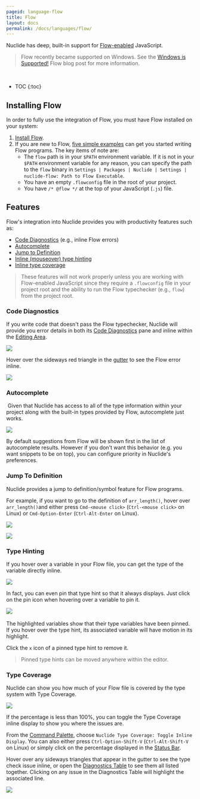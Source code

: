 ```yaml
---
pageid: language-flow
title: Flow
layout: docs
permalink: /docs/languages/flow/
---
```


Nuclide has deep, built-in support for [Flow-enabled](http://flowtype.org) JavaScript.

>Flow recently became supported on Windows.  See the [Windows is Supported!](https://flowtype.org/blog/2016/08/01/Windows-Support.html) Flow blog post for more information.

<br/>

* TOC
{:toc}

## Installing Flow

In order to fully use the integration of Flow, you must have Flow installed on your system:

1. [Install Flow](http://flowtype.org/docs/getting-started.html#installing-flow).
2. If you are new to Flow, [five simple examples](http://flowtype.org/docs/five-simple-examples.html) can get you started writing Flow programs. The
key items of note are:
   * The `flow` path is in your `$PATH` environment variable. If it is not in your `$PATH` environment variable for any reason, you can specify the
   path to the `flow` binary in `Settings | Packages | Nuclide | Settings | nuclide-flow: Path to Flow Executable`.
   * You have an empty `.flowconfig` file in the root of your project.
   * You have `/* @flow */` at the top of your JavaScript (`.js`) file.

## Features

Flow's integration into Nuclide provides you with productivity features such as:

* [Code Diagnostics](#features__code-diagnostics) (e.g., inline Flow errors)
* [Autocomplete](#features__autocomplete)
* [Jump to Definition](#features__jump-to-definition)
* [Inline (mouseover) type hinting](#features__type-hinting)
* [Inline type coverage](#features__type-coverage)

> These features will not work properly unless you are working with Flow-enabled JavaScript since
> they require a `.flowconfig` file in your project root and the ability to run the Flow
> typechecker (e.g., `flow`) from the project root.

### Code Diagnostics

If you write code that doesn't pass the Flow typechecker, Nuclide will provide you error details in
both its [Code Diagnostics](/docs/editor/basics/#status-bar__code-diagnostics) pane and inline
within the [Editing Area](/docs/editor/basics/#editing-area).

![](/static/images/docs/language-flow-code-diagnostics.png)

Hover over the sideways red triangle in the [gutter](/docs/editor/basics/#gutter) to see the Flow
error inline.

![](/static/images/docs/language-flow-code-diagnostics-gutter.png)

### Autocomplete
​​
Given that Nuclide has access to all of the type information within your project along with the
built-in types provided by Flow, autocomplete just works.

![](/static/images/docs/language-flow-autocomplete.png)

By default suggestions from Flow will be shown first in the list of autocomplete results.
However if you don't want this behavior (e.g. you want snippets to be on top),
you can configure priority in Nuclide's preferences.

### Jump To Definition

Nuclide provides a jump to definition/symbol feature for Flow programs.

For example, if you want to go to the definition of `arr_length()`, hover over
`arr_length()`and either press `Cmd-<mouse click>` (`Ctrl-<mouse click>` on Linux) or
`Cmd-Option-Enter` (`Ctrl-Alt-Enter` on Linux).

![](/static/images/docs/language-flow-jump-to-definition-link.png)

![](/static/images/docs/language-flow-jump-to-definition-result.png)

### Type Hinting

If you hover over a variable in your Flow file, you can get the type of the variable directly
inline.

![](/static/images/docs/language-flow-typehint.png)

In fact, you can even pin that type hint so that it always displays. Just click on the pin icon
when hovering over a variable to pin it.

​​![](/static/images/docs/language-flow-pinned-typehint.png)

The highlighted variables show that their type variables have been pinned. If you hover over the
type hint, its associated variable will have motion in its highlight.

Click the `x` icon of a pinned type hint to remove it.

> Pinned type hints can be moved anywhere within the editor.

### Type Coverage

Nuclide can show you how much of your Flow file is covered by the type system with Type Coverage.

![](/static/images/docs/language-flow-type-coverage.png)

If the percentage is less than 100%, you can toggle the Type Coverage inline display to show you where the issues are.

From the [Command Palette](/docs/editor/basics/#command-palette), choose `Nuclide Type Coverage: Toggle Inline Display`. You can also either press `Ctrl-Option-Shift-V` (`Ctrl-Alt-Shift-V` on Linux) or simply click on the percentage displayed in the [Status Bar](/docs/editor/basics/#status-bar).

Hover over any sideways triangles that appear in the gutter to see the type check issue inline, or open the [Diagnostics Table](/docs/editor/basics/#status-bar__code-diagnostics) to see them all listed together.  Clicking on any issue in the Diagnostics Table will highlight the associated line.

![](/static/images/docs/language-flow-type-coverage-inline.png)

